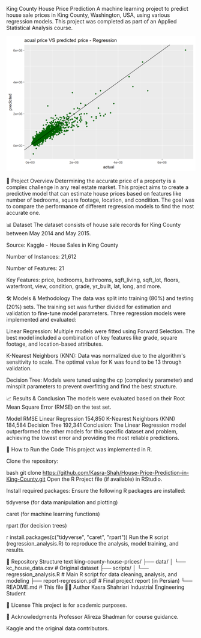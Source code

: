 King County House Price Prediction
A machine learning project to predict house sale prices in King County, Washington, USA, using various regression models. This project was completed as part of an Applied Statistical Analysis course.

![Linear Regression Results](https://github.com/Kasra-Shah/House-Price-Prediction-in-King-County/raw/main/regression-plot.png)

📖 Project Overview
Determining the accurate price of a property is a complex challenge in any real estate market. This project aims to create a predictive model that can estimate house prices based on features like number of bedrooms, square footage, location, and condition. The goal was to compare the performance of different regression models to find the most accurate one.

📊 Dataset
The dataset consists of house sale records for King County between May 2014 and May 2015.

Source: Kaggle - House Sales in King County

Number of Instances: 21,612

Number of Features: 21

Key Features: price, bedrooms, bathrooms, sqft_living, sqft_lot, floors, waterfront, view, condition, grade, yr_built, lat, long, and more.

🛠️ Models & Methodology
The data was split into training (80%) and testing (20%) sets. The training set was further divided for estimation and validation to fine-tune model parameters. Three regression models were implemented and evaluated:

Linear Regression: Multiple models were fitted using Forward Selection. The best model included a combination of key features like grade, square footage, and location-based attributes.

K-Nearest Neighbors (KNN): Data was normalized due to the algorithm's sensitivity to scale. The optimal value for K was found to be 13 through validation.

Decision Tree: Models were tuned using the cp (complexity parameter) and minsplit parameters to prevent overfitting and find the best structure.

📈 Results & Conclusion
The models were evaluated based on their Root Mean Square Error (RMSE) on the test set.

Model	RMSE
Linear Regression	154,850
K-Nearest Neighbors (KNN)	184,584
Decision Tree	192,341
Conclusion: The Linear Regression model outperformed the other models for this specific dataset and problem, achieving the lowest error and providing the most reliable predictions.

🚀 How to Run the Code
This project was implemented in R.

Clone the repository:

bash
git clone https://github.com/Kasra-Shah/House-Price-Prediction-in-King-County.git
Open the R Project file (if available) in RStudio.

Install required packages: Ensure the following R packages are installed:

tidyverse (for data manipulation and plotting)

caret (for machine learning functions)

rpart (for decision trees)

r
install.packages(c("tidyverse", "caret", "rpart"))
Run the R script (regression_analysis.R) to reproduce the analysis, model training, and results.

📁 Repository Structure
text
king-county-house-prices/
├── data/
│   └── kc_house_data.csv     # Original dataset
├── scripts/
│   └── regression_analysis.R # Main R script for data cleaning, analysis, and modeling
├── report-regression.pdf     # Final project report (in Persian)
└── README.md                # This file
👨‍💻 Author
Kasra Shahriari
Industrial Engineering Student

📜 License
This project is for academic purposes.

🙏 Acknowledgments
Professor Alireza Shadman for course guidance.

Kaggle and the original data contributors.
